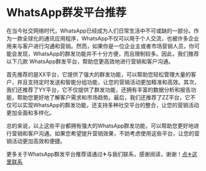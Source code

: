 # WhatsApp群发平台推荐

在当今社交网络时代，WhatsApp已经成为人们日常生活中不可或缺的一部分。作为一款全球化的通讯应用程序，WhatsApp不仅可以用于个人交流，也被许多企业用来与客户进行沟通和营销。然而，如果你是一位企业主或者市场营销人员，你可能会发现，WhatsApp的群发功能并不十分方便，而且限制较多。因此，我们推荐以下几款 WhatsApp群发平台，帮助您更高效地进行营销和客户沟通。

首先推荐的是XX平台，它提供了强大的群发功能，可以帮助您轻松管理大量的客户，并且支持定时发送和智能分组功能，让您的营销活动更加精准和高效。其次，我们还推荐了YY平台，它不仅提供了群发功能，还拥有丰富的数据分析和报告功能，帮助您更好地了解客户需求和市场趋势。最后，我们还推荐了ZZ平台，它不仅可以实现WhatsApp的群发功能，还支持多种社交平台的整合，让您的营销活动更加全面和多样化。

总的来说，以上这些平台都拥有强大的WhatsApp群发功能，可以帮助您更好地进行营销和客户沟通。如果您希望提升营销效果，不妨考虑使用这些平台，让您的营销活动更加高效和便捷。

更多关于WhatsApp群发平台推荐请通过✈与我们联系，感谢阅读，谢谢！[点✈这里联系](https://111.k02.cc)